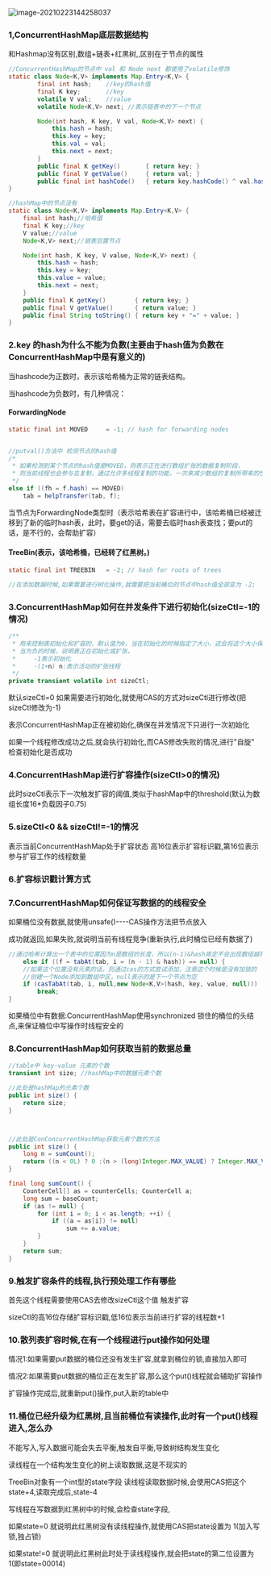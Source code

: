 ![image-20210223144258037](C:\Users\Administrator.MACHENI-KA32LTP\AppData\Roaming\Typora\typora-user-images\image-20210223144258037.png)



### 1,ConcurrentHashMap底层数据结构

和Hashmap没有区别,数组+链表+红黑树,,区别在于节点的属性

```java
//ConcurrentHashMap的节点中 val 和 Node next 都使用了volatile修饰
static class Node<K,V> implements Map.Entry<K,V> {
        final int hash;    //key的hash值
        final K key;       //key
        volatile V val;    //value
        volatile Node<K,V> next; //表示链表中的下一个节点

        Node(int hash, K key, V val, Node<K,V> next) {
            this.hash = hash;
            this.key = key;
            this.val = val;
            this.next = next;
        }
        public final K getKey()       { return key; }
        public final V getValue()     { return val; }
        public final int hashCode()   { return key.hashCode() ^ val.hashCode(); }
}

//hashMap中的节点没有
static class Node<K,V> implements Map.Entry<K,V> {
    final int hash;//哈希值
    final K key;//key
    V value;//value
    Node<K,V> next;//链表后置节点

    Node(int hash, K key, V value, Node<K,V> next) {
        this.hash = hash;
        this.key = key;
        this.value = value;
        this.next = next;
    }
    public final K getKey()        { return key; }
    public final V getValue()      { return value; }
    public final String toString() { return key + "=" + value; }
}
```



### 2.key 的hash为什么不能为负数(主要由于hash值为负数在ConcurrentHashMap中是有意义的)

当hashcode为正数时，表示该哈希桶为正常的链表结构。

当hashcode为负数时，有几种情况：

#### ForwardingNode

```java
static final int MOVED     = -1; // hash for forwarding nodes


//putval()方法中 检测节点的hash值
/*
 * 如果检测到某个节点的hash值是MOVED，则表示正在进行数组扩张的数据复制阶段，
 * 则当前线程也会参与去复制，通过允许多线程复制的功能，一次来减少数组的复制所带来的性能损失
 */
else if ((fh = f.hash) == MOVED)    
    tab = helpTransfer(tab, f);
```

当节点为ForwardingNode类型时（表示哈希表在扩容进行中，该哈希桶已经被迁移到了新的临时hash表，此时，要get的话，需要去临时hash表查找；要put的话，是不行的，会帮助扩容）

#### TreeBin(表示，该哈希桶，已经转了红黑树。)

```java
static final int TREEBIN   = -2; // hash for roots of trees

//在添加数据时候,如果需要进行树化操作,就需要把当前桶位的节点中hash值全部变为 -2;
```





### 3.ConcurrentHashMap如何在并发条件下进行初始化(sizeCtl=-1的情况)

```java
/**
 * 用来控制表初始化和扩容的，默认值为0，当在初始化的时候指定了大小，这会将这个大小保存在sizeCtl中，大小为数组的0.75
 * 当为负的时候，说明表正在初始化或扩张，
 *     -1表示初始化
 *     -(1+n) n:表示活动的扩张线程
 */
private transient volatile int sizeCtl;
```

默认sizeCtl=0 如果需要进行初始化,就使用CAS的方式对sizeCtl进行修改(把sizeCtl修改为-1)

表示ConcurrentHashMap正在被初始化,确保在并发情况下只进行一次初始化

如果一个线程修改成功之后,就会执行初始化,而CAS修改失败的情况,进行"自旋" 检查初始化是否成功



### 4.ConcurrentHashMap进行扩容操作(sizeCtl>0的情况)

此时sizeCtl表示下一次触发扩容的阈值,类似于hashMap中的threshold(默认为数组长度16*负载因子0.75)



### 5.sizeCtl<0 && sizeCtl!=-1的情况

表示当前ConcurrentHashMap处于扩容状态 高16位表示扩容标识戳,第16位表示参与扩容工作的线程数量



### 6.扩容标识戳计算方式

### 7.ConcurrentHashMap如何保证写数据的的线程安全

如果桶位没有数据,就使用unsafe()----CAS操作方法把节点放入

成功就返回,如果失败,就说明当前有线程竞争(重新执行,此时桶位已经有数据了)

```java
//通过哈希计算出一个表中的位置因为n是数组的长度，所以(n-1)&hash肯定不会出现数组越界
    else if ((f = tabAt(tab, i = (n - 1) & hash)) == null) {
    //如果这个位置没有元素的话，则通过cas的方式尝试添加，注意这个时候是没有加锁的
    //创建一个Node添加到数组中区，null表示的是下一个节点为空
    if (casTabAt(tab, i, null,new Node<K,V>(hash, key, value, null)))
    	break;                 
}
```

如果桶位中有数据:ConcurrentHashMap使用synchronized 锁住的桶位的头结点,来保证桶位中写操作时线程安全的



### 8.ConcurrentHashMap如何获取当前的数据总量

```java
//table中 key-value 元素的个数
transient int size; //hashMap中的数据元素个数

//此处是hashMap的元素个数
public int size() {
    return size;
}    



//此处是ConConcurrentHashMap获取元素个数的方法
public int size() {
    long n = sumCount();
    return ((n < 0L) ? 0 :(n > (long)Integer.MAX_VALUE) ? Integer.MAX_VALUE :(int)n);
}

final long sumCount() {
    CounterCell[] as = counterCells; CounterCell a;
    long sum = baseCount;
    if (as != null) {
        for (int i = 0; i < as.length; ++i) {
            if ((a = as[i]) != null)
                sum += a.value;
        }
    }
    return sum;
}
```



### 9.触发扩容条件的线程,执行预处理工作有哪些

首先这个线程需要使用CAS去修改sizeCtl这个值 触发扩容

sizeCtl的高16位存储扩容标识戳,低16位表示当前进行扩容的线程数+1



### 10.散列表扩容时候,在有一个线程进行put操作如何处理

情况1:如果需要put数据的桶位还没有发生扩容,就拿到桶位的锁,直接加入即可

情况2:如果需要put数据的桶位正在发生扩容,那么这个put()线程就会辅助扩容操作

扩容操作完成后,就重新put()操作,put入新的table中



### 11.桶位已经升级为红黑树,且当前桶位有读操作,此时有一个put()线程进入,怎么办

不能写入,写入数据可能会失去平衡,触发自平衡,导致树结构发生变化

读线程在一个结构发生变化的树上读取数据,这是不现实的

TreeBin对象有一个int型的state字段 读线程读取数据时候,会使用CAS把这个state+4,读取完成后,state-4

写线程在写数据到红黑树中的时候,会检查state字段,

如果state=0 就说明此红黑树没有读线程操作,就使用CAS把state设置为 1(加入写锁,独占锁)

如果state!=0 就说明此红黑树此时处于读线程操作,就会把state的第二位设置为1(即state=00014)